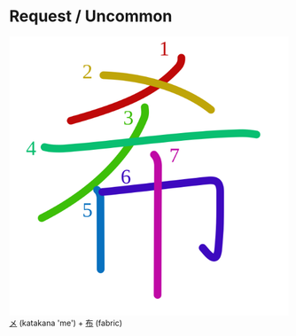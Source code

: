 # Request / Uncommon
![希](../kanji-colorize/5e0c.svg)
[メ](メ.md) (katakana 'me') + [布](布.md) (fabric) 